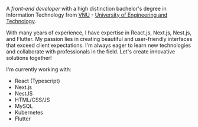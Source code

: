 A _front-end developer_ with a high distinction bachelor's degree in Information Technology from
[VNU](https://vnu.edu.vn/) - [University of Engineering and Technology](https://uet.vnu.edu.vn/).

With many years of experience, I have expertise in React.js, Next.js, Nest.js, and Flutter. My passion lies in creating beautiful and user-friendly interfaces that exceed client expectations. I'm always eager to learn new technologies and collaborate with professionals in the field. Let's create innovative solutions together!

I'm currently working with:

-   React (Typescript)
-   Next.js
-   NestJS
-   HTML/CSS/JS
-   MySQL
-   Kubernetes
-   Flutter
